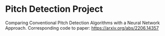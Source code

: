 # Pitch Detection Project
Comparing Conventional Pitch Detection Algorithms with a Neural Network Approach. Corresponding code to paper: https://arxiv.org/abs/2206.14357
